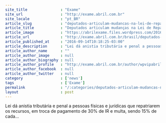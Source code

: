 ```yaml
---
site_title               : "Exame"
site_url                 : "http://exame.abril.com.br"
site_locale              : "pt_BR"
article_slug             : "deputados-articulam-mudancas-na-lei-de-repatriacao"
article_title            : "Deputados articulam mudanças na Lei de Repatriação"
article_image            : "https://abrilexame.files.wordpress.com/2016/09/size_960_16_9_deputado-alexandre-baldy1.jpg?quality=70&strip=all&w=960"
article_url              : "http://exame.abril.com.br/brasil/deputados-articulam-mudancas-na-lei-de-repatriacao/"
article_published_at     : "2016-09-14T10:18:25-03:00"
article_description      : "Lei dá anistia tributária e penal a pessoas físicas e jurídicas que repatriarem os recursos, em troca de pagamento de 30% de IR e multa, sendo 15% de cada..."
article_author_name      : ""
article_author_image     : null
article_author_biography : null
article_author_profile   : "http://exame.abril.com.br/author/wpvipabril/"
article_author_facebook  : null
article_author_twitter   : null
category                 : ['news']
tags                     : ['Exame']
permalink                : "/:categories/deputados-articulam-mudancas-na-lei-de-repatriacao/"
layout                   : post
---
```


Lei dá anistia tributária e penal a pessoas físicas e jurídicas que repatriarem os recursos, em troca de pagamento de 30% de IR e multa, sendo 15% de cada...
